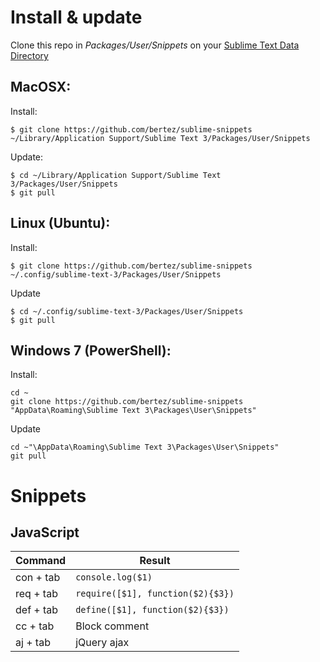 # Install & update

Clone this repo in *Packages/User/Snippets* on your [Sublime Text Data Directory](http://docs.sublimetext.info/en/latest/basic_concepts.html#the-data-directory)

## MacOSX:

Install:

```
$ git clone https://github.com/bertez/sublime-snippets ~/Library/Application Support/Sublime Text 3/Packages/User/Snippets
```

Update:

```
$ cd ~/Library/Application Support/Sublime Text 3/Packages/User/Snippets
$ git pull
```

## Linux (Ubuntu):

Install:

```
$ git clone https://github.com/bertez/sublime-snippets ~/.config/sublime-text-3/Packages/User/Snippets
```

Update

```
$ cd ~/.config/sublime-text-3/Packages/User/Snippets
$ git pull
```

## Windows 7 (PowerShell):

Install:

```
cd ~
git clone https://github.com/bertez/sublime-snippets "AppData\Roaming\Sublime Text 3\Packages\User\Snippets"
```

Update

```
cd ~"\AppData\Roaming\Sublime Text 3\Packages\User\Snippets"
git pull
```


# Snippets

## JavaScript

Command | Result
------- | ------
con + tab | `console.log($1)`
req + tab | `require([$1], function($2){$3})`
def + tab | `define([$1], function($2){$3})`
cc + tab | Block comment
aj + tab | jQuery ajax
